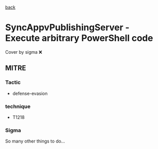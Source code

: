 [back](../index.md)
# SyncAppvPublishingServer - Execute arbitrary PowerShell code
Cover by sigma :x: 

## MITRE
### Tactic
  - defense-evasion

### technique
  - T1218

### Sigma

 So many other things to do...